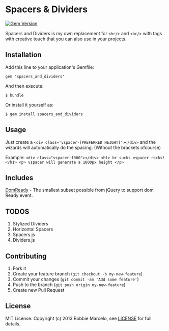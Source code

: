 # Spacers & Dividers

[![Gem Version](https://badge.fury.io/rb/spacers_and_dividers.png)](http://badge.fury.io/rb/spacers_and_dividers)

Spacers and Dividers is my own replacement for ```<hr/>``` and ```<br/>``` with
tags with creative touch that you can also use in your projects.

## Installation

Add this line to your application's Gemfile:

    gem 'spacers_and_dividers'

And then execute:

    $ bundle

Or install it yourself as:

    $ gem install spacers_and_dividers

## Usage

   Just create a ```<div class='vspacer-[PREFERRED HEIGHT]'></div>``` and the
   wizards will automatically do the spacing. (Without the brackets ofcourse)
   
   Example:
    ```<div class="vspacer-1000"></div>
    <h1> br sucks vspacer rocks! </h1>
    <p> vspacer will generate a 1000px height </p>```
        
   

## Includes

   [DomReady] - The smallest subset possible from jQuery to support dom Ready event.

## TODOS

1. Stylized Dividers
2. Horizontal Spacers
3. Spacers.js
4. Dividers.js

## Contributing

1. Fork it
2. Create your feature branch (`git checkout -b my-new-feature`)
3. Commit your changes (`git commit -am 'Add some feature'`)
4. Push to the branch (`git push origin my-new-feature`)
5. Create new Pull Request

## License

  MIT License. Copyright (c) 2013 Robbie Marcelo, see [LICENSE] for full
  details.


[LICENSE]: http://github.com/rbmrclo/spacers_and_dividers/blob/master/LICENSE.txt
[DomReady]: https://code.google.com/p/domready/
